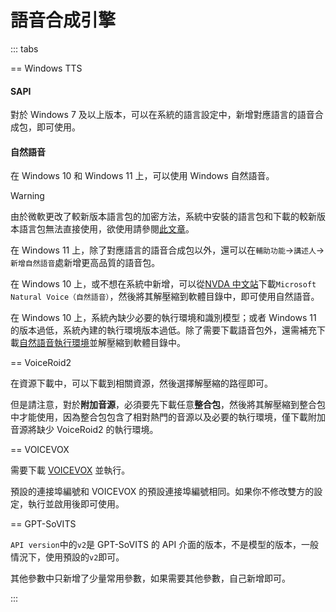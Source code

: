 # 語音合成引擎

::: tabs

== Windows TTS

#### SAPI

對於 Windows 7 及以上版本，可以在系統的語言設定中，新增對應語言的語音合成包，即可使用。

#### 自然語音

在 Windows 10 和 Windows 11 上，可以使用 Windows 自然語音。

>[!WARNING]
>由於微軟更改了較新版本語言包的加密方法，系統中安裝的語言包和下載的較新版本語言包無法直接使用，欲使用請參閱[此文章](https://www.bilibili.com/read/cv42198812/)。

在 Windows 11 上，除了對應語言的語音合成包以外，還可以在`輔助功能`->`講述人`->`新增自然語音`處新增更高品質的語音包。

在 Windows 10 上，或不想在系統中新增，可以從[NVDA 中文站](https://www.nvdacn.com/index.php/tts.html)下載`Microsoft Natural Voice（自然語音）`，然後將其解壓縮到軟體目錄中，即可使用自然語音。

在 Windows 10 上，系統內缺少必要的執行環境和識別模型；或者 Windows 11 的版本過低，系統內建的執行環境版本過低。除了需要下載語音包外，還需補充下載[自然語音執行環境](https://lunatranslator.org/Resource/microsoft.cognitiveservices.speech)並解壓縮到軟體目錄中。

== VoiceRoid2

在資源下載中，可以下載到相關資源，然後選擇解壓縮的路徑即可。

但是請注意，對於**附加音源**，必須要先下載任意**整合包**，然後將其解壓縮到整合包中才能使用，因為整合包包含了相對熱門的音源以及必要的執行環境，僅下載附加音源將缺少 VoiceRoid2 的執行環境。

== VOICEVOX

需要下載 [VOICEVOX](https://github.com/VOICEVOX/voicevox/releases) 並執行。

預設的連接埠編號和 VOICEVOX 的預設連接埠編號相同。如果你不修改雙方的設定，執行並啟用後即可使用。

== GPT-SoVITS

`API version`中的`v2`是 GPT-SoVITS 的 API 介面的版本，不是模型的版本，一般情況下，使用預設的`v2`即可。

其他參數中只新增了少量常用參數，如果需要其他參數，自己新增即可。

:::